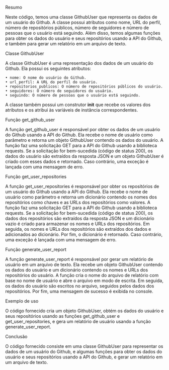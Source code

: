 Resumo

Neste código, temos uma classe GithubUser que representa os dados de um usuário do Github. A classe possui atributos como nome, URL do perfil, número de repositórios públicos, número de seguidores e número de pessoas que o usuário está seguindo. Além disso, temos algumas funções para obter os dados do usuário e seus repositórios usando a API do Github, e também para gerar um relatório em um arquivo de texto.

Classe GithubUser

A classe GithubUser é uma representação dos dados de um usuário do Github. Ela possui os seguintes atributos:

    • nome: O nome do usuário do Github. 
    • url_perfil: A URL do perfil do usuário. 
    • repositorios_publicos: O número de repositórios públicos do usuário. 
    • seguidores: O número de seguidores do usuário. 
    • seguindo: O número de pessoas que o usuário está seguindo. 
    
A classe também possui um construtor __init__ que recebe os valores dos atributos e os atribui às variáveis de instância correspondentes.

Função get_github_user

A função get_github_user é responsável por obter os dados de um usuário do Github usando a API do Github. Ela recebe o nome de usuário como parâmetro e retorna um objeto GithubUser contendo os dados do usuário.
A função faz uma solicitação GET para a API do Github usando a biblioteca requests. Se a solicitação for bem-sucedida (código de status 200), os dados do usuário são extraídos da resposta JSON e um objeto GithubUser é criado com esses dados e retornado. Caso contrário, uma exceção é lançada com uma mensagem de erro.

Função get_user_repositories

A função get_user_repositories é responsável por obter os repositórios de um usuário do Github usando a API do Github. Ela recebe o nome de usuário como parâmetro e retorna um dicionário contendo os nomes dos repositórios como chaves e as URLs dos repositórios como valores.
A função faz uma solicitação GET para a API do Github usando a biblioteca requests. Se a solicitação for bem-sucedida (código de status 200), os dados dos repositórios são extraídos da resposta JSON e um dicionário vazio é criado para armazenar os nomes e URLs dos repositórios. Em seguida, os nomes e URLs dos repositórios são extraídos dos dados e adicionados ao dicionário. Por fim, o dicionário é retornado. Caso contrário, uma exceção é lançada com uma mensagem de erro.

Função generate_user_report

A função generate_user_report é responsável por gerar um relatório de usuário em um arquivo de texto. Ela recebe um objeto GithubUser contendo os dados do usuário e um dicionário contendo os nomes e URLs dos repositórios do usuário.
A função cria o nome do arquivo de relatório com base no nome de usuário e abre o arquivo em modo de escrita. Em seguida, os dados do usuário são escritos no arquivo, seguidos pelos dados dos repositórios. Por fim, uma mensagem de sucesso é exibida no console.

Exemplo de uso

O código fornecido cria um objeto GithubUser, obtém os dados do usuário e seus repositórios usando as funções get_github_user e get_user_repositories, e gera um relatório de usuário usando a função generate_user_report.

Conclusão

O código fornecido consiste em uma classe GithubUser para representar os dados de um usuário do Github, e algumas funções para obter os dados do usuário e seus repositórios usando a API do Github, e gerar um relatório em um arquivo de texto.
